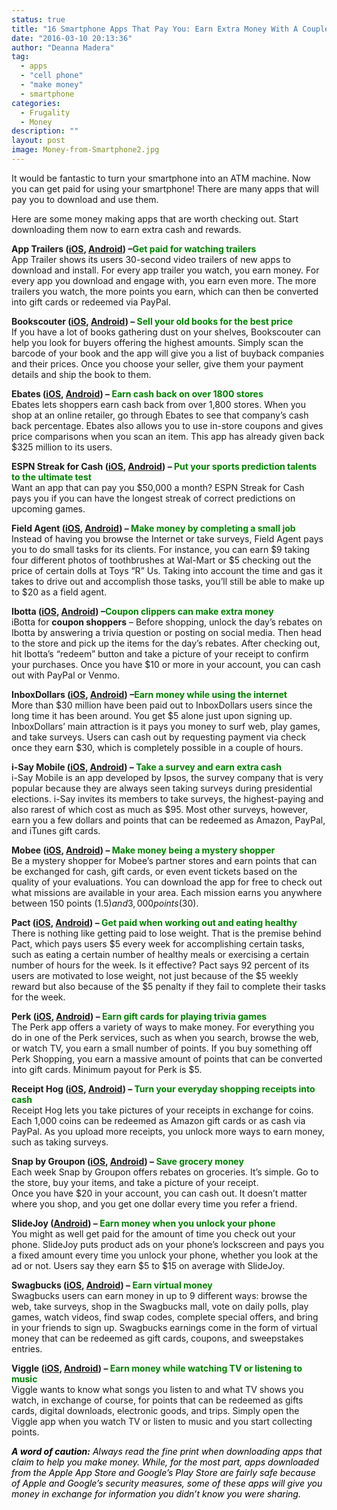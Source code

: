 ```yaml
---
status: true
title: "16 Smartphone Apps That Pay You: Earn Extra Money With A Couple Of Clicks"
date: "2016-03-10 20:13:36"
author: "Deanna Madera"
tag:
  - apps
  - "cell phone"
  - "make money"
  - smartphone
categories:
  - Frugality
  - Money
description: ""
layout: post
image: Money-from-Smartphone2.jpg
---
```


It would be fantastic to turn your smartphone into an ATM machine. Now you can get paid for using your smartphone! There are many apps that will pay you to download and use them.

Here are some money making apps that are worth checking out. Start downloading them now to earn extra cash and rewards.

**App Trailers ([iOS](https://itunes.apple.com/us/app/app-trailers/id469489347?mt=8), [Android](https://play.google.com/store/apps/details?id=com.appredeem.apptrailers&hl=en)) –<span style="color: #008000;">Get paid for watching trailers</span>**  
App Trailer shows its users 30-second video trailers of new apps to download and install. For every app trailer you watch, you earn money. For every app you download and engage with, you earn even more. The more trailers you watch, the more points you earn, which can then be converted into gift cards or redeemed via PayPal.

**Bookscouter ([iOS](https://itunes.apple.com/us/app/bookscouter-mobile/id366508853?mt=8), [Android](https://play.google.com/store/apps/details?id=com.bookscouter&hl=en)) – <span style="color: #008000;">Sell your old books for the best price</span>**  
If you have a lot of books gathering dust on your shelves, Bookscouter can help you look for buyers offering the highest amounts. Simply scan the barcode of your book and the app will give you a list of buyback companies and their prices. Once you choose your seller, give them your payment details and ship the book to them.

**Ebates ([iOS](https://itunes.apple.com/us/app/ebates-cash-back-coupons/id723134859?mt=8), [Android](https://play.google.com/store/apps/details?id=com.ebates&hl=en)) – <span style="color: #008000;">Earn cash back on over 1800 stores</span>**  
Ebates lets shoppers earn cash back from over 1,800 stores. When you shop at an online retailer, go through Ebates to see that company’s cash back percentage. Ebates also allows you to use in-store coupons and gives price comparisons when you scan an item. This app has already given back $325 million to its users.

**ESPN Streak for Cash ([iOS](https://itunes.apple.com/en/app/espn-streak-for-the-cash/id340058356?mt=8), [Android](https://play.google.com/store/apps/details?id=com.espn.streakforcash&hl=en)) – <span style="color: #008000;">Put your sports prediction talents to the ultimate test</span>**  
Want an app that can pay you $50,000 a month? ESPN Streak for Cash pays you if you can have the longest streak of correct predictions on upcoming games.

**Field Agent ([iOS](https://itunes.apple.com/us/app/field-agent/id364946558?mt=8), [Android](https://play.google.com/store/apps/details?id=net.fieldagent&hl=en)) – <span style="color: #008000;">Make money by completing a small job</span>**  
Instead of having you browse the Internet or take surveys, Field Agent pays you to do small tasks for its clients. For instance, you can earn $9 taking four different photos of toothbrushes at Wal-Mart or $5 checking out the price of certain dolls at Toys “R” Us. Taking into account the time and gas it takes to drive out and accomplish those tasks, you’ll still be able to make up to $20 as a field agent.

**Ibotta ([iOS](https://itunes.apple.com/us/app/ibotta-better-than-coupons/id559887125?mt=8), [Android](https://play.google.com/store/apps/details?id=com.ibotta.android&hl=en)) –<span style="color: #008000;">Coupon clippers can make extra money</span>**  
iBotta for **coupon shoppers** – Before shopping, unlock the day’s rebates on Ibotta by answering a trivia question or posting on social media. Then head to the store and pick up the items for the day’s rebates. After checking out, hit Ibotta’s “redeem” button and take a picture of your receipt to confirm your purchases. Once you have $10 or more in your account, you can cash out with PayPal or Venmo.

**InboxDollars ([iOS](https://itunes.apple.com/us/app/inboxdollars/id736173844?mt=8), [Android](https://play.google.com/store/apps/details?id=com.mentormate.android.inboxdollars&hl=en)) –<span style="color: #008000;">Earn money while using the internet</span>**  
More than $30 million have been paid out to InboxDollars users since the long time it has been around. You get $5 alone just upon signing up. InboxDollars’ main attraction is it pays you money to surf web, play games, and take surveys. Users can cash out by requesting payment via check once they earn $30, which is completely possible in a couple of hours.

**i-Say Mobile ([iOS](https://itunes.apple.com/us/app/ipsos-mobile/id563506031?mt=8), [Android](https://play.google.com/store/apps/details?id=com.lsbr.ipsos.mobile&hl=en)) – <span style="color: #008000;">Take a survey and earn extra cash</span>**  
i-Say Mobile is an app developed by Ipsos, the survey company that is very popular because they are always seen taking surveys during presidential elections. i-Say invites its members to take surveys, the highest-paying and also rarest of which cost as much as $95. Most other surveys, however, earn you a few dollars and points that can be redeemed as Amazon, PayPal, and iTunes gift cards.

**Mobee ([iOS](https://itunes.apple.com/us/app/mobee-earn-cash-secret-shopping/id506048732?mt=8), [Android](https://play.google.com/store/apps/details?id=com.getmobee&hl=en)) – <span style="color: #008000;">Make money being a mystery shopper</span>**  
Be a mystery shopper for Mobee’s partner stores and earn points that can be exchanged for cash, gift cards, or even event tickets based on the quality of your evaluations. You can download the app for free to check out what missions are available in your area. Each mission earns you anywhere between 150 points ($1.5) and 3,000 points ($30).

**Pact ([iOS](https://itunes.apple.com/us/app/pact-earn-cash-for-living/id456068701?mt=8), [Android](https://play.google.com/store/apps/details?id=com.gympact.android&hl=en)) – <span style="color: #008000;">Get paid when working out and eating healthy</span>**  
There is nothing like getting paid to lose weight. That is the premise behind Pact, which pays users $5 every week for accomplishing certain tasks, such as eating a certain number of healthy meals or exercising a certain number of hours for the week. Is it effective? Pact says 92 percent of its users are motivated to lose weight, not just because of the $5 weekly reward but also because of the $5 penalty if they fail to complete their tasks for the week.

**Perk ([iOS](https://itunes.apple.com/au/app/perk-pop-quiz!-get-paid-to/id872720863?mt=8), [Android](https://play.google.com/store/apps/details?id=com.jutera.perkpopquiz.aphone)) –<span style="color: #008000;"> Earn gift cards for playing trivia games</span>**  
The Perk app offers a variety of ways to make money. For everything you do in one of the Perk services, such as when you search, browse the web, or watch TV, you earn a small number of points. If you buy something off Perk Shopping, you earn a massive amount of points that can be converted into gift cards. Minimum payout for Perk is $5.

**Receipt Hog ([iOS](https://itunes.apple.com/us/app/receipt-hog-snap-receipts./id525373618?mt=8), [Android](https://play.google.com/store/apps/details?id=com.infoscout.receipthog&hl=en)) – <span style="color: #008000;">Turn your everyday shopping receipts into cash</span>**  
Receipt Hog lets you take pictures of your receipts in exchange for coins. Each 1,000 coins can be redeemed as Amazon gift cards or as cash via PayPal. As you upload more receipts, you unlock more ways to earn money, such as taking surveys.

**Snap by Groupon ([iOS](https://itunes.apple.com/us/app/snap-by-groupon-better-than/id659026337?mt=8), [Android](https://play.google.com/store/apps/details?id=com.buytopia.snap&hl=en)) – <span style="color: #008000;">Save grocery money</span>**  
Each week Snap by Groupon offers rebates on groceries. It’s simple. Go to the store, buy your items, and take a picture of your receipt.  
Once you have $20 in your account, you can cash out. It doesn’t matter where you shop, and you get one dollar every time you refer a friend.

**SlideJoy ([Android](https://play.google.com/store/apps/details?id=com.slidejoy&hl=en)) – <span style="color: #008000;">Earn money when you unlock your phone</span>**  
You might as well get paid for the amount of time you check out your phone. SlideJoy puts product ads on your phone’s lockscreen and pays you a fixed amount every time you unlock your phone, whether you look at the ad or not. Users say they earn $5 to $15 on average with SlideJoy.

**Swagbucks ([iOS](https://itunes.apple.com/us/app/swagbucks/id640439547?mt=8), [Android](https://play.google.com/store/apps/details?id=com.prodege.swagbucksmobile&hl=en)) – <span style="color: #008000;">Earn virtual money</span>**  
Swagbucks users can earn money in up to 9 different ways: browse the web, take surveys, shop in the Swagbucks mall, vote on daily polls, play games, watch videos, find swap codes, complete special offers, and bring in your friends to sign up. Swagbucks earnings come in the form of virtual money that can be redeemed as gift cards, coupons, and sweepstakes entries.

**Viggle ([iOS](https://itunes.apple.com/us/app/viggle/id487066871?mt=8), [Android](https://play.google.com/store/apps/details?id=com.functionx.viggle&hl=en)) – <span style="color: #008000;">Earn money while watching TV or listening to music</span>**  
Viggle wants to know what songs you listen to and what TV shows you watch, in exchange of course, for points that can be redeemed as gifts cards, digital downloads, electronic goods, and trips. Simply open the Viggle app when you watch TV or listen to music and you start collecting points.

_<span style="color: #000000;">**A word of caution:** Always read the fine print when downloading apps that claim to help you make money. While, for the most part, apps downloaded from the Apple App Store and Google’s Play Store are fairly safe because of Apple and Google’s security measures, some of these apps will give you money in exchange for information you didn’t know you were sharing.</span>_
